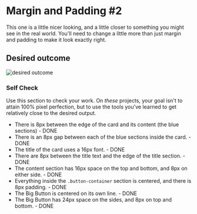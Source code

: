 # Margin and Padding #2

This one is a little nicer looking, and a little closer to something you might see in the real world. You'll need to change a little more than just margin and padding to make it look exactly right.

## Desired outcome
![desired outcome](./desired-outcome.png)

### Self Check
Use this section to check your work. On _these_ projects, your goal isn't to attain 100% pixel perfection, but to use the tools you've learned to get relatively close to the desired output.

- There is 8px between the edge of the card and its content (the blue sections) - DONE
- There is an 8px gap between each of the blue sections inside the card. - DONE
- The title of the card uses a 16px font. - DONE
- There are 8px between the title text and the edge of the title section. - DONE
- The content section has 16px space on the top and bottom, and 8px on either side. - DONE
- Everything inside the `.button-container` section is centered, and there is 8px padding. - DONE
- The Big Button is centered on its own line. - DONE
- The Big Button has 24px space on the sides, and 8px on top and bottom. - DONE
